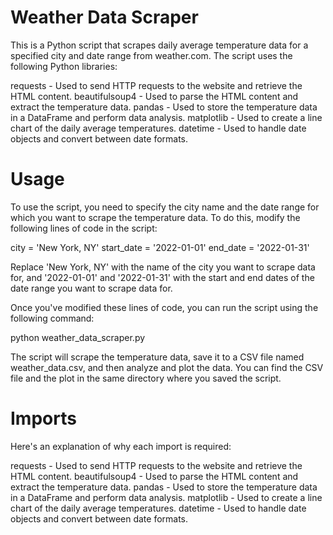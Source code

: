 # Weather Data Scraper

This is a Python script that scrapes daily average temperature data for a specified city and date range from weather.com. The script uses the following Python libraries:

requests - Used to send HTTP requests to the website and retrieve the HTML content.
beautifulsoup4 - Used to parse the HTML content and extract the temperature data.
pandas - Used to store the temperature data in a DataFrame and perform data analysis.
matplotlib - Used to create a line chart of the daily average temperatures.
datetime - Used to handle date objects and convert between date formats.

# Usage
To use the script, you need to specify the city name and the date range for which you want to scrape the temperature data. To do this, modify the following lines of code in the script:

city = 'New York, NY'
start_date = '2022-01-01'
end_date = '2022-01-31'

Replace 'New York, NY' with the name of the city you want to scrape data for, and '2022-01-01' and '2022-01-31' with the start and end dates of the date range you want to scrape data for.

Once you've modified these lines of code, you can run the script using the following command:

python weather_data_scraper.py

The script will scrape the temperature data, save it to a CSV file named weather_data.csv, and then analyze and plot the data. You can find the CSV file and the plot in the same directory where you saved the script.

# Imports
Here's an explanation of why each import is required:

requests - Used to send HTTP requests to the website and retrieve the HTML content.
beautifulsoup4 - Used to parse the HTML content and extract the temperature data.
pandas - Used to store the temperature data in a DataFrame and perform data analysis.
matplotlib - Used to create a line chart of the daily average temperatures.
datetime - Used to handle date objects and convert between date formats.

